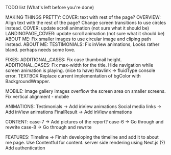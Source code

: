TODO list (What's left before you're done)

MAKING THINGS PRETTY:
COVER: text with rest of the page?
OVERVIEW: Align text with the rest of the page?
Change screen transitions to use circles instead.
COVER: update scroll animation (not sure what it should be)
LANDINGPAGE_COVER: update scroll animation (not sure what it should be)
ABOUT ME: Fix smaller images to use circular image and cliping path instead.
ABOUT ME: TESTIMONIALS: Fix inView animations, Looks rather bland. perhaps needs some love.

FIXES:
ADDITIONAL_CASES: Fix case thumbnail height.
ADDITIONAL_CASES: Fix max-width for the title.
Hide navigation while screen animation is playing. (nice to have)
Navlink -> fluidType console error.
TEXTBOX Replace current implementation of bgColor with BackgroundWrapper.

MOBILE:
Image gallery images overflow the screen area on smaller screens.
Fix vertical alignment - mobile

ANIMATIONS:
Testimonials -> Add inView animations
Social media links -> Add inView animations
FinalResult -> Add inView animations

CONTENT:
case-7 -> Add pictures of the report?
case-6 -> Go through and rewrite
case-8 -> Go through and rewrite

FEATURES:
Timeline -> Finish developing the timeline and add it to about me page.
Use Contentful for content.
server side rendering using Next.js (?)
Add authentication
